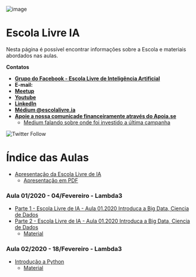 ![image](https://scontent-gru2-1.xx.fbcdn.net/v/t1.0-9/83666577_111173723771204_1726103968502775808_n.jpg?_nc_cat=107&_nc_oc=AQm1SN5BQpAqtTrYia6EXrmquRe046_Pprj2fKkrRqMso7RNjlGj_byhL3lrrdnvBww&_nc_ht=scontent-gru2-1.xx&oh=99786ef7bebdab4368be0392693549a0&oe=5EBB416F)

# Escola Livre IA 

Nesta página é possível encontrar informações sobre a Escola e materiais abordados nas aulas.

**Contatos**

- [**Grupo do Facebook - Escola Livre de Inteligência Artificial**](https://www.facebook.com/Escola-Livre-de-Intelig%C3%AAncia-Artificial-111172507104659/)
- **E-mail:** 
- [**Meetup**](https://www.meetup.com/school-of-ai-brasil/)
- [**Youtube**](https://www.youtube.com/channel/UCLsS3dxDbu5uWcCJQxNdt9Q)
- [**LinkedIn**](https://www.linkedin.com/company/escolalivre-ia/)
- [**Médium @escolalivre.ia**](https://medium.com/@escolalivre.ia)
- [**Apoie a nossa comunicade financeiramente através do Apoia.se**](https://apoia.se/escolalivre-ia)
	- [Medium falando sobre onde foi investido a última campanha](https://medium.com/@schoolofai.sp/campanha-de-doa%C3%A7%C3%A3o-da-school-of-ai-brasil-hist%C3%B3rico-e-transpar%C3%AAncia-d8f61b57750f)

![Twitter Follow](https://img.shields.io/twitter/follow/escolalivre_ia?label=escolalivre_ia&style=social)

# Índice das Aulas

- [Apresentação da Escola Livre de IA](https://docs.google.com/presentation/d/1FYE8A1FMcJxOInJth9jFOLuCohqPTOZNEyJeWvOEfhQ/edit?usp=sharing)
	- [Apresentação em PDF](https://github.com/escolalivre-ia/aulas/blob/master/01_aula/Escola_Livre_IA_Apresentacao.pdf)
	
### Aula 01/2020 - 04/Fevereiro - Lambda3

- [Parte 1 - Escola Livre de IA - Aula 01.2020 Introduca a Big Data, Ciencia de Dados](https://www.youtube.com/watch?v=5Da7k5tNbQY)
- [Parte 2 - Escola Livre de IA - Aula 01.2020 Introduca a Big Data, Ciencia de Dados](https://www.youtube.com/watch?v=AXSCIxnH2DM)
	- [Material](https://github.com/escolalivre-ia/aulas/blob/master/01_aula/Escola%20Livre%20de%20IA%20-%20Aula%2001.2020%20Introduca%20a%20Big%20Data%2C%20Ciencia%20de%20Dados.pdf) 

### Aula 02/2020 - 18/Fevereiro - Lambda3

- [Introdução a Python]()
	- [Material](https://github.com/escolalivre-ia/aulas/blob/master/02_aula/Escola%20Livre%20de%20IA%20-%20Introdu%C3%A7%C3%A3o%20ao%20Python%20-%2020200218.zip)


